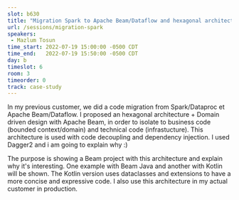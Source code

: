 ```yaml
---
slot: b630
title: "Migration Spark to Apache Beam/Dataflow and hexagonal architecture + DDD"
url: /sessions/migration-spark
speakers:
 - Mazlum Tosun
time_start: 2022-07-19 15:00:00 -0500 CDT
time_end:   2022-07-19 15:50:00 -0500 CDT
day: b
timeslot: 6
room: 3
timeorder: 0
track: case-study
---
```


In my previous customer, we did a code migration from Spark/Dataproc et Apache Beam/Dataflow. I proposed an hexagonal architecture + Domain driven design with Apache Beam, in order to isolate to business code (bounded context/domain) and technical code (infrastucture). This architecture is used with code decoupling and dependency injection. I used Dagger2 and i am going to explain why :)

The purpose is showing a Beam project with this architecture and explain why it's interesting. One example with Beam Java and another with Kotlin will be shown. The Kotlin version uses dataclasses and extensions to have a more concise and expressive code. I also use this architecture in my actual customer in production.

